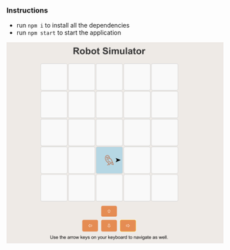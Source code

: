 ### Instructions

- run `npm i` to install all the dependencies
- run `npm start` to start the application

![Example Image](/src/images/example.png)
